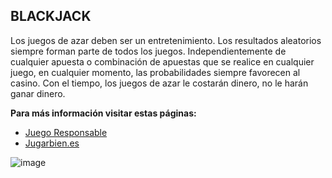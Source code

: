 <h2>BLACKJACK</h2>

Los juegos de azar deben ser un entretenimiento.
Los resultados aleatorios siempre forman parte de todos los juegos.
Independientemente de cualquier apuesta o combinación de apuestas que se realice en
cualquier juego, en cualquier momento, las probabilidades siempre favorecen al casino.
Con el tiempo, los juegos de azar le costarán dinero, no le harán ganar
dinero.

<b>Para más información visitar estas páginas:</b>
<ul>
    <li><a href="https://www.ordenacionjuego.es/es/rgiaj">Juego Responsable</a></li>
    <li><a href="https://www.jugarbien.es/">Jugarbien.es</a></li>
</ul>


![image](https://github.com/user-attachments/assets/85eed867-509a-45eb-adef-0ae5f6b5cefc)
